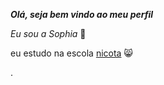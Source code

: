  **_Olá, seja bem vindo ao meu perfil_**

  _Eu sou a Sophia_ 🖤

eu estudo na escola [nicota](instagram/escola.donanicota) 😸

.

   
